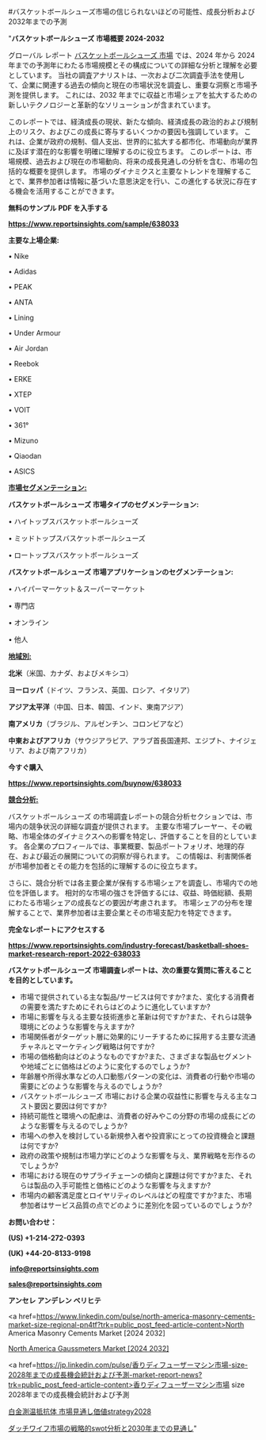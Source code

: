 #バスケットボールシューズ市場の信じられないほどの可能性、成長分析および2032年までの予測

"<strong>バスケットボールシューズ 市場概要 2024-2032</strong>

グローバル レポート <a href=https://www.reportsinsights.com/sample/638033>バスケットボールシューズ 市場</a> では、2024 年から 2024 年までの予測年にわたる市場規模とその構成についての詳細な分析と理解を必要としています。 当社の調査アナリストは、一次および二次調査手法を使用して、企業に関連する過去の傾向と現在の市場状況を調査し、重要な洞察と市場予測を提供します。 これには、2032 年までに収益と市場シェアを拡大​​するための新しいテクノロジーと革新的なソリューションが含まれています。

このレポートでは、経済成長の現状、新たな傾向、経済成長の政治的および規制上のリスク、およびこの成長に寄与するいくつかの要因も強調しています。 これは、企業が政府の規制、個人支出、世界的に拡大する都市化、市場動向が業界に及ぼす潜在的な影響を明確に理解するのに役立ちます。 このレポートは、市場規模、過去および現在の市場動向、将来の成長見通しの分析を含む、市場の包括的な概要を提供します。 市場のダイナミクスと主要なトレンドを理解することで、業界参加者は情報に基づいた意思決定を行い、この進化する状況に存在する機会を活用することができます。

<strong><b>無料のサンプル PDF を入手する</b></strong>

<a href=https://www.reportsinsights.com/sample/638033><strong><u>https://www.reportsinsights.com/sample/638033</u></strong></a>

<strong>主要な上場企業:</strong>

• Nike

• Adidas

• PEAK

• ANTA

• Lining

• Under Armour

• Air Jordan

• Reebok

• ERKE

• XTEP

• VOIT

• 361°

• Mizuno

• Qiaodan

• ASICS

<strong><u>市場セグメンテーション</u></strong><strong><u>:</u></strong>

<strong>バスケットボールシューズ 市場タイプのセグメンテーション:</strong>

• ハイトップスバスケットボールシューズ

• ミッドトップスバスケットボールシューズ

• ロートップスバスケットボールシューズ

<strong>バスケットボールシューズ 市場アプリケーションのセグメンテーション:</strong>

• ハイパーマーケット＆スーパーマーケット

• 専門店

• オンライン

• 他人

<strong><u>地域別</u></strong><strong><u>:</u></strong>

<strong>北米</strong>（米国、カナダ、およびメキシコ）

<strong>ヨーロッパ</strong>（ドイツ、フランス、英国、ロシア、イタリア）

<strong>アジア太平洋</strong>（中国、日本、韓国、インド、東南アジア）

<strong>南アメリカ</strong>（ブラジル、アルゼンチン、コロンビアなど）

<strong>中東およびアフリカ</strong>（サウジアラビア、アラブ首長国連邦、エジプト、ナイジェリア、および南アフリカ）

<strong>今すぐ購入</strong>

<a href=https://www.reportsinsights.com/buynow/638033><strong><u>https://www.reportsinsights.com/buynow/638033</u></strong></a>

<strong><u>競合分析:</u></strong>

バスケットボールシューズ の市場調査レポートの競合分析セクションでは、市場内の競争状況の詳細な調査が提供されます。 主要な市場プレーヤー、その戦略、市場全体のダイナミクスへの影響を特定し、評価することを目的としています。 各企業のプロフィールでは、事業概要、製品ポートフォリオ、地理的存在、および最近の展開についての洞察が得られます。 この情報は、利害関係者が市場参加者とその能力を包括的に理解するのに役立ちます。

さらに、競合分析では各主要企業が保有する市場シェアを調査し、市場内での地位を評価します。 相対的な市場の強さを評価するには、収益、時価総額、長期にわたる市場シェアの成長などの要因が考慮されます。 市場シェアの分布を理解することで、業界参加者は主要企業とその市場支配力を特定できます。

<strong>完全なレポートにアクセスする</strong>

<a href=https://www.reportsinsights.com/industry-forecast/basketball-shoes-market-research-report-2022-638033><strong><u><b>https://www.reportsinsights.com/industry-forecast/basketball-shoes-market-research-report-2022-638033</b></u></strong></a>

<strong><b>バスケットボールシューズ 市場調査レポートは、次の重要な質問に答えることを目的としています。</b></strong>
<ul>
  <li>市場で提供されている主な製品/サービスは何ですか?また、変化する消費者の需要を満たすためにそれらはどのように進化していますか?</li>
  <li>市場に影響を与える主要な技術進歩と革新は何ですか?また、それらは競争環境にどのような影響を与えますか?</li>
  <li>市場関係者がターゲット層に効果的にリーチするために採用する主要な流通チャネルとマーケティング戦略は何ですか?</li>
  <li>市場の価格動向はどのようなものですか?また、さまざまな製品セグメントや地域ごとに価格はどのように変化するのでしょうか?</li>
  <li>年齢層や所得水準などの人口動態パターンの変化は、消費者の行動や市場の需要にどのような影響を与えるのでしょうか?</li>
  <li>バスケットボールシューズ 市場における企業の収益性に影響を与える主なコスト要因と要因は何ですか?</li>
  <li>持続可能性と環境への配慮は、消費者の好みやこの分野の市場の成長にどのような影響を与えるのでしょうか?</li>
  <li>市場への参入を検討している新規参入者や投資家にとっての投資機会と課題は何ですか?</li>
  <li>政府の政策や規制は市場力学にどのような影響を与え、業界戦略を形作るのでしょうか?</li>
  <li>市場における現在のサプライチェーンの傾向と課題は何ですか?また、それらは製品の入手可能性と価格にどのような影響を与えますか?</li>
  <li>市場内の顧客満足度とロイヤリティのレベルはどの程度ですか?また、市場参加者はサービス品質の点でどのように差別化を図っているのでしょうか?</li>
</ul>
<strong>お問い合わせ：</strong>

<strong>(US) +1-214-272-0393</strong>

<strong>(UK) +44-20-8133-9198</strong>

<strong> </strong><a href=info@reportsinsights.com><strong><u>info@reportsinsights.com</u></strong></a>

<a href=sales@reportsinsights.com><strong><u>sales@reportsinsights.com</u></strong></a>

<strong>アンセレ アンデレン ベリヒテ</strong>

<a href=https://www.linkedin.com/pulse/north-america-masonry-cements-market-size-regional-pn4tf?trk=public_post_feed-article-content>North America Masonry Cements Market [2024 2032]</a>

<a href=https://www.linkedin.com/pulse/north-america-gaussmeters-market-emerging-research-j4prf/>North America Gaussmeters Market [2024 2032]</a>

<a href=https://jp.linkedin.com/pulse/香りディフューザーマシン市場-size-2028年までの成長機会統計および予測-market-report-news?trk=public_post_feed-article-content>香りディフューザーマシン市場 size 2028年までの成長機会統計および予測</a>

<a href=https://www.linkedin.com/pulse/白金測温抵抗体-市場見通し価値strategy2028-community-market-research/>白金測温抵抗体 市場見通し価値strategy2028</a>

<a href=https://www.linkedin.com/pulse/ダッチワイフ市場の戦略的swot分析と2030年までの見通し-reports-insights-expert-v3uvf/>ダッチワイフ市場の戦略的swot分析と2030年までの見通し</a>"
